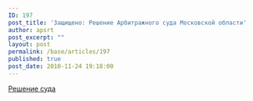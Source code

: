 ```yaml
---
ID: 197
post_title: 'Защищено: Решение Арбитражного суда Московской области'
author: apsrt
post_excerpt: ""
layout: post
permalink: /base/articles/197
published: true
post_date: 2010-11-24 19:18:00
---
```

<a href="http://www.apsrt.ru/docs/sud.doc">Решение суда</a>